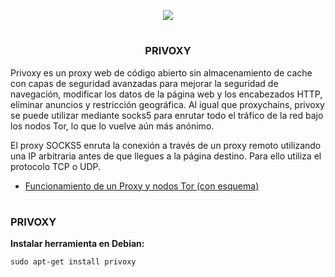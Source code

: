 <p align="center">
  <a href="https://github.com/DenverCoder1/readme-typing-svg"><img src="https://readme-typing-svg.herokuapp.com?size=19&color=13F700&lines=https://readme-typing-svg.herokuapp.com?font=Fira+Code&pause=1000&color=13F700&width=400&lines=Configuraci%C3%B3n+de+Privoxy+%26+Tor"></a>
</p>

<h1 align="center"></h1>

<h3 align="center">PRIVOXY</h3>

Privoxy es un proxy web de código abierto sin almacenamiento de cache con capas de seguridad avanzadas para mejorar la seguridad de navegación, modificar los datos de la página web y los encabezados HTTP, eliminar anuncios y restricción geográfica. Al igual que proxychains, privoxy se puede utilizar mediante socks5 para enrutar todo el tráfico de la red bajo los nodos Tor, lo que lo vuelve aún más anónimo.

El proxy SOCKS5 enruta la conexión a través de un proxy remoto utilizando una IP arbitraria antes de que llegues a la página destino. Para ello utiliza el protocolo TCP o UDP.

- <a href="https://github.com/R3LI4NT/articulos/blob/main/Seguridad/Anonimato/GNU-Linux/proxychains_tor.md">Funcionamiento de un Proxy y nodos Tor (con esquema)</a>
 
<h1 align="center"></h1>

### PRIVOXY

**Instalar herramienta en Debian:**
```
sudo apt-get install privoxy
```
